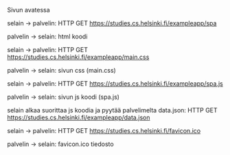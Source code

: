 Sivun avatessa

selain -> palvelin: HTTP GET https://studies.cs.helsinki.fi/exampleapp/spa

palvelin -> selain: html koodi

selain -> palvelin: HTTP GET https://studies.cs.helsinki.fi/exampleapp/main.css

palvelin -> selain: sivun css (main.css)

selain -> palvelin: HTTP GET https://studies.cs.helsinki.fi/exampleapp/spa.js

palvelin -> selain: sivun js koodi (spa.js)

selain alkaa suorittaa js koodia ja pyytää palvelimelta data.json: HTTP GET https://studies.cs.helsinki.fi/exampleapp/data.json

selain -> palvelin: HTTP GET https://studies.cs.helsinki.fi/favicon.ico

palvelin -> selain: favicon.ico tiedosto





